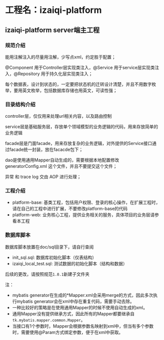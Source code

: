 # 工程名：izaiqi-platform

## izaiqi-platform server端主工程

### 规范介绍

能用注解注入的尽量用注解，少写点xml，约定胜于配置；

@Component 用于Controller层实现类注入，@Service 用于service层实现类注入，@Repository 用于持久化层实现类注入；

每个数据表，设计到状态的，一定要把状态机的迁转设计清楚，并且不用数字枚举，要用英文枚举，包括数据库存储也用英文，可读性强；

### 目录结构介绍

controller层，仅仅用来处理url相关内容，以及路由控制

service层是基础服务层，存放单个领域模型的业务逻辑的代码，用来存放简单的业务逻辑

facade层是门面facade，用来存放复杂的业务逻辑，对外提供的Service接口通过facade统一封装，放在facacde包下；

dao是使用通用Mapper自动生成的，需要根据本地配置修改 generatorConfig.xml 这个文件，并且不要提交这个文件；

异常 和 trace log 交由 AOP 进行处理；


### 工程介绍

- platform-base: 基类工程，包括用户权限、登录的核心操作，在扩展工程时，请在自己的工程中进行扩展，不要修改platform-base的代码
- platform-web: 业务核心工程，提供业务相关的服务，具体项目的业务层请参看本工程


### 数据库脚本

数据库脚本放置在doc/sql目录下，请自行查阅

- init_sql.sql: 数据库初始化脚本（仅表结构）
- izaiqi_local_test.sql: 测试数据的初始化脚本（结构和数据）

后续的更改，请按照规范`1.0.1`新建子文件夹


注：
- mybatis generator在生成的*Mapper.xml会采用merge的方式，因此多次执行mybatis generator会在xml中存在重复代码，需要手动去除。
- 一种比较好的策略是在使用通用Mapper的时候不使用自动生成的xml。
- 通用Mapper没有提供继承方式，因此所有的Mapper都要继承自`tk.mybatis.mapper.common.Mapper`。
- 当接口有1个参数时，Mapper会根据参数名映射到xml中，但当有多个参数时，需要使用@Param方式绑定参数，便于在xml中获取。
